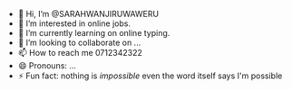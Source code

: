 - 👋 Hi, I’m @SARAHWANJIRUWAWERU
- 👀 I’m interested in online jobs.
- 🌱 I’m currently learning on online typing.
- 💞️ I’m looking to collaborate on ...
- 📫 How to reach me 0712342322
- 😄 Pronouns: ...
- ⚡ Fun fact: nothing is *impossible* even the word itself says I'm possible

<!---
SARAHWANJIRUWAWERU/SARAHWANJIRUWAWERU is a ✨ special ✨ repository because its `README.md` (this file) appears on your GitHub profile.
You can click the Preview link to take a look at your changes.
--->
